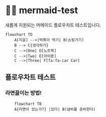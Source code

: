 # 🧜‍♀️ mermaid-test
새롭게 지원되는 머메이드 플로우차트 테스트입니다. 

```mermaid 
flowchart TD
    A[지윤] -->|떡볶이 먹기| B(쇼핑가기)
    B --> C{생각하기}
    C -->|One| D[노트북]
    C -->|Two| E[아이폰]
    C -->|Three| F[fa:fa-car Car]
``` 
## 플로우차트 테스트
### 라면끓이는 방법!  

```mermaid
	flowchart TB
	A{라면이 있는가?} |있다| B(냄비를 준비한다)
```
